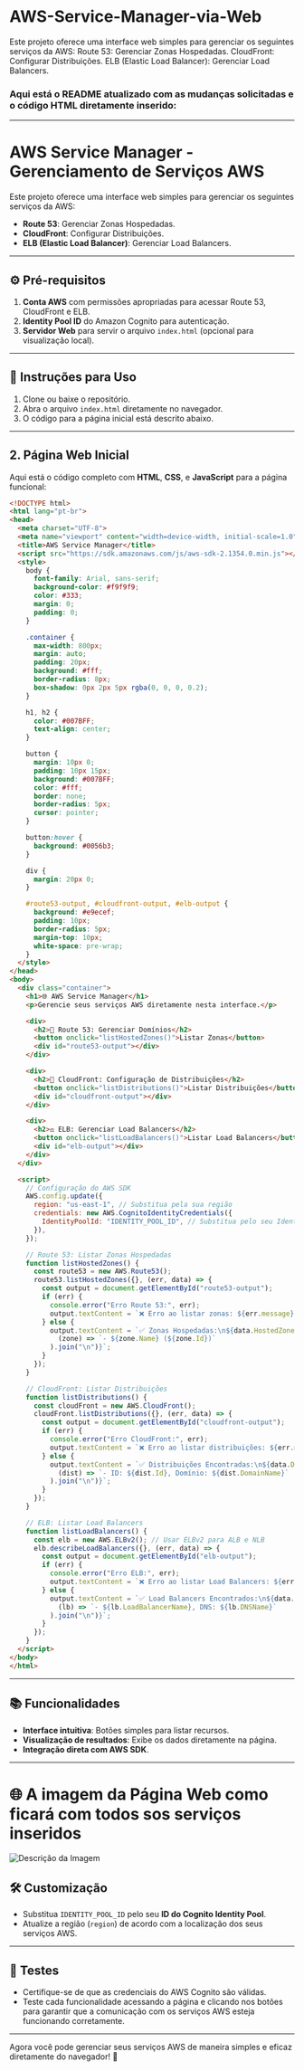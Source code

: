 # AWS-Service-Manager-via-Web
Este projeto oferece uma interface web simples para gerenciar os seguintes serviços da AWS:  Route 53: Gerenciar Zonas Hospedadas. CloudFront: Configurar Distribuições. ELB (Elastic Load Balancer): Gerenciar Load Balancers.
### Aqui está o README atualizado com as mudanças solicitadas e o código HTML diretamente inserido:

---

# AWS Service Manager - Gerenciamento de Serviços AWS

Este projeto oferece uma interface web simples para gerenciar os seguintes serviços da AWS:

- **Route 53**: Gerenciar Zonas Hospedadas.
- **CloudFront**: Configurar Distribuições.
- **ELB (Elastic Load Balancer)**: Gerenciar Load Balancers.

---

## ⚙️ Pré-requisitos

1. **Conta AWS** com permissões apropriadas para acessar Route 53, CloudFront e ELB.
2. **Identity Pool ID** do Amazon Cognito para autenticação.
3. **Servidor Web** para servir o arquivo `index.html` (opcional para visualização local).

---

## 🚀 Instruções para Uso

1. Clone ou baixe o repositório.
2. Abra o arquivo `index.html` diretamente no navegador.
3. O código para a página inicial está descrito abaixo.

---

## 2. Página Web Inicial

Aqui está o código completo com **HTML**, **CSS**, e **JavaScript** para a página funcional:

```html
<!DOCTYPE html>
<html lang="pt-br">
<head>
  <meta charset="UTF-8">
  <meta name="viewport" content="width=device-width, initial-scale=1.0">
  <title>AWS Service Manager</title>
  <script src="https://sdk.amazonaws.com/js/aws-sdk-2.1354.0.min.js"></script>
  <style>
    body {
      font-family: Arial, sans-serif;
      background-color: #f9f9f9;
      color: #333;
      margin: 0;
      padding: 0;
    }

    .container {
      max-width: 800px;
      margin: auto;
      padding: 20px;
      background: #fff;
      border-radius: 8px;
      box-shadow: 0px 2px 5px rgba(0, 0, 0, 0.2);
    }

    h1, h2 {
      color: #007BFF;
      text-align: center;
    }

    button {
      margin: 10px 0;
      padding: 10px 15px;
      background: #007BFF;
      color: #fff;
      border: none;
      border-radius: 5px;
      cursor: pointer;
    }

    button:hover {
      background: #0056b3;
    }

    div {
      margin: 20px 0;
    }

    #route53-output, #cloudfront-output, #elb-output {
      background: #e9ecef;
      padding: 10px;
      border-radius: 5px;
      margin-top: 10px;
      white-space: pre-wrap;
    }
  </style>
</head>
<body>
  <div class="container">
    <h1>🌐 AWS Service Manager</h1>
    <p>Gerencie seus serviços AWS diretamente nesta interface.</p>

    <div>
      <h2>📌 Route 53: Gerenciar Domínios</h2>
      <button onclick="listHostedZones()">Listar Zonas</button>
      <div id="route53-output"></div>
    </div>

    <div>
      <h2>🚀 CloudFront: Configuração de Distribuições</h2>
      <button onclick="listDistributions()">Listar Distribuições</button>
      <div id="cloudfront-output"></div>
    </div>

    <div>
      <h2>⚖️ ELB: Gerenciar Load Balancers</h2>
      <button onclick="listLoadBalancers()">Listar Load Balancers</button>
      <div id="elb-output"></div>
    </div>
  </div>

  <script>
    // Configuração do AWS SDK
    AWS.config.update({
      region: "us-east-1", // Substitua pela sua região
      credentials: new AWS.CognitoIdentityCredentials({
        IdentityPoolId: "IDENTITY_POOL_ID", // Substitua pelo seu Identity Pool ID
      }),
    });

    // Route 53: Listar Zonas Hospedadas
    function listHostedZones() {
      const route53 = new AWS.Route53();
      route53.listHostedZones({}, (err, data) => {
        const output = document.getElementById("route53-output");
        if (err) {
          console.error("Erro Route 53:", err);
          output.textContent = `❌ Erro ao listar zonas: ${err.message}`;
        } else {
          output.textContent = `✅ Zonas Hospedadas:\n${data.HostedZones.map(
            (zone) => `- ${zone.Name} (${zone.Id})`
          ).join("\n")}`;
        }
      });
    }

    // CloudFront: Listar Distribuições
    function listDistributions() {
      const cloudFront = new AWS.CloudFront();
      cloudFront.listDistributions({}, (err, data) => {
        const output = document.getElementById("cloudfront-output");
        if (err) {
          console.error("Erro CloudFront:", err);
          output.textContent = `❌ Erro ao listar distribuições: ${err.message}`;
        } else {
          output.textContent = `✅ Distribuições Encontradas:\n${data.DistributionList.Items.map(
            (dist) => `- ID: ${dist.Id}, Domínio: ${dist.DomainName}`
          ).join("\n")}`;
        }
      });
    }

    // ELB: Listar Load Balancers
    function listLoadBalancers() {
      const elb = new AWS.ELBv2(); // Usar ELBv2 para ALB e NLB
      elb.describeLoadBalancers({}, (err, data) => {
        const output = document.getElementById("elb-output");
        if (err) {
          console.error("Erro ELB:", err);
          output.textContent = `❌ Erro ao listar Load Balancers: ${err.message}`;
        } else {
          output.textContent = `✅ Load Balancers Encontrados:\n${data.LoadBalancers.map(
            (lb) => `- ${lb.LoadBalancerName}, DNS: ${lb.DNSName}`
          ).join("\n")}`;
        }
      });
    }
  </script>
</body>
</html>
```

---

## 📚 Funcionalidades

- **Interface intuitiva**: Botões simples para listar recursos.
- **Visualização de resultados**: Exibe os dados diretamente na página.
- **Integração direta com AWS SDK**.

---

# 🌐  A imagem da Página Web como ficará com todos sos serviços inseridos 

![Descrição da Imagem](caminho/para/minha_imagem.png)


## 🛠️ Customização

- Substitua `IDENTITY_POOL_ID` pelo seu **ID do Cognito Identity Pool**.
- Atualize a região (`region`) de acordo com a localização dos seus serviços AWS.

---

## 🧪 Testes

- Certifique-se de que as credenciais do AWS Cognito são válidas.
- Teste cada funcionalidade acessando a página e clicando nos botões para garantir que a comunicação com os serviços AWS esteja funcionando corretamente.

--- 

Agora você pode gerenciar seus serviços AWS de maneira simples e eficaz diretamente do navegador! 🚀
